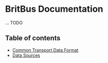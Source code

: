 # BritBus Documentation

... TODO

## Table of contents
* [Common Transport Data Format](ctdf/README.md)
* [Data Sources](data-sources/README.md)